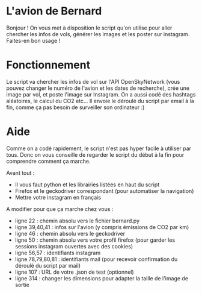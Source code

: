 # L'avion de Bernard
Bonjour ! 
On vous met à disposition le script qu'on utilise pour aller chercher les infos de vols, générer les images et les poster sur instagram. 
Faites-en bon usage !

# Fonctionnement
Le script va chercher les infos de vol sur l'API OpenSkyNetwork (vous pouvez changer le numéro de l'avion et les dates de recherche), crée une image par vol, et poste l'image sur Instagram. On a aussi codé des hashtags aléatoires, le calcul du CO2 etc... Il envoie le déroulé du script par email à la fin, comme ça pas besoin de surveiller son ordinateur :)

# Aide
Comme on a codé rapidement, le script n'est pas hyper facile à utiliser par tous. Donc on vous conseille de regarder le script du début à la fin pour comprendre comment ça marche.

Avant tout :
- Il vous faut python et les librairies listées en haut du script
- Firefox et le geckodriver correspondant (pour automatiser la navigation)
- Mettre votre instagram en français

A modifier pour que ça marche chez vous :
- ligne 22 : chemin absolu vers le fichier bernard.py
- ligne 39,40,41 : infos sur l'avion (y compris émissions de CO2 par km)
- ligne 46 : chemin absolu vers le geckodriver
- ligne 50 : chemin absolu vers votre profil firefox (pour garder les sessions instagram ouvertes avec des cookies)
- ligne 56,57 : identifiants instagram
- ligne 78,79,80,81 : identifiants mail (pour recevoir confirmation du déroulé du script par mail)
- ligne 107 : URL de votre .json de test (optionnel)
- ligne 314 : changer les dimensions pour adapter la taille de l'image de sortie
